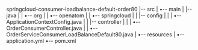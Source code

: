 springcloud-consumer-loadbalance-default-order80
|-- src
|   •-- main
|       |-- java
|       |   •-- org
|       |       •-- openatom
|       |           •-- springcloud
|       |               |-- config
|       |               |   •-- ApplicationContextConfig.java
|       |               |-- controller
|       |               |   •-- OrderConsumerController.java
|       |               •-- OrderServiceConsumerLoadBalanceDefault80.java
|       •-- resources
|           •-- application.yml
•-- pom.xml